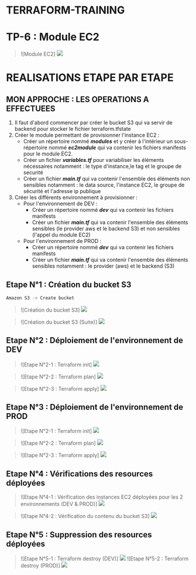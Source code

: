 # TERRAFORM-TRAINING

# TP-6 : Module EC2

> ![Module EC2] ![](./images/tp6.JPG)

# REALISATIONS ETAPE PAR ETAPE

## MON APPROCHE :  LES OPERATIONS A EFFECTUEES
1. Il faut d'abord commencer par créer le bucket S3 qui va servir de backend pour stocker le fichier terraform.tfstate
2. Créer le module permettant de provisionner l'instance EC2 :
	- Créer un répertoire nommé ***modules*** et y créer à l'intérieur un sous-répertoire nommé ***ec2module*** qui va contenir les fichiers manifests pour le module EC2.
	- Créer un fichier ***variables.tf*** pour variabiliser les éléments nécessaires notamment : le type d'instance,le tag et le groupe de securité
	- Créer un fichier ***main.tf*** qui va contenir l'ensemble des éléments non sensibles notamment : le data source, l'instance EC2, le groupe de sécurité et l'adresse ip publique
3. Créer les différents environnement à provisionner :
	- Pour l'environnement de DEV :
		- Créer un répertoire nommé ***dev*** qui va contenir les fichiers manifests
		- Créer un fichier ***main.tf*** qui va contenir l'ensemble des éléments sensibles (le provider aws et le backend S3) et non sensibles (l'appel du module EC2)
	- Pour l'environnement de PROD :
		- Créer un répertoire nommé ***dev*** qui va contenir les fichiers manifests
		- Créer un fichier ***main.tf*** qui va contenir l'ensemble des éléments sensibles notamment : le provider (aws) et le backend (S3)

## Etape N°1 : Création du bucket S3
```bash
Amazon S3 -> Create bucket
```
> ![Création du bucket S3] ![](./images/1-bucket-creation1.jpg)

> ![Création du bucket S3 (Suite)] ![](./images/2-bucket-creation2.jpg)

## Etape N°2 : Déploiement de l'environnement de DEV
> ![Etape N°2-1 : Terraform init] ![](./images/3-dev-terraform-init.jpg)

> ![Etape N°2-2 : Terraform plan] ![](./images/4-dev-terraform-plan.jpg)

> ![Etape N°2-3 : Terraform apply] ![](./images/5-dev-terraform-apply.jpg)

## Etape N°3 : Déploiement de l'environnement de PROD
> ![Etape N°2-1 : Terraform init] ![](./images/9-prod-terraform-init.jpg)

> ![Etape N°2-2 : Terraform plan] ![](./images/10-prod-terraform-plan.jpg)

> ![Etape N°2-3 : Terraform apply] ![](./images/11-prod-terraform-apply.jpg)

## Etape N°4 : Vérifications des resources déployées
> ![Etape N°4-1 : Vérification des instances EC2 déployées pour les 2 environnements (DEV & PROD)] ![](./images/12-aws-console-instance.jpg)

> ![Etape N°4-2 : Vérification du contenu du bucket S3] ![](./images/13-aws-console-s3-content.jpg)

## Etape N°5 : Suppression des resources déployées
> ![Etape N°5-1 : Terraform destroy (DEV)] ![](./images/14-dev-terraform-destroy.jpg)
> ![Etape N°5-2 : Terraform destroy (PROD)] ![](./images/15-prod-terraform-destroy.jpg)
